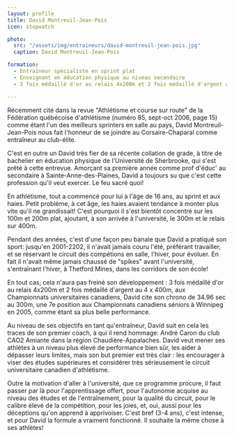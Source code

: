 ```yaml
---
layout: profile
title: David Montreuil-Jean-Pois
icon: stopwatch

photo:
  src: "/assets/img/entraineurs/david-montreuil-jean-pois.jpg"
  caption: David Montreuil-Jean-Pois

formation:
  - Entraîneur spécialiste en sprint plat
  - Enseignant en éducation physique au niveau secondaire
  - 3 fois médaillé d'or au relais 4x200m et 2 fois médaillé d'argent au 4x400m aux Championnats universitaires canadiens

---
```


Récemment cité dans la revue "Athlétisme et course sur route" de la Fédération québécoise d'athlétisme (numéro 85, sept-oct 2006, page 15) comme étant l'un des meilleurs sprinters en salle au pays, David Montreuil-Jean-Pois nous fait l'honneur de se joindre au Corsaire-Chaparal comme entraîneur au club-élite.

C'est en outre un David très fier de sa récente collation de grade, à titre de bachelier en éducation physique de l'Université de Sherbrooke, qui s'est prêté à cette entrevue. Amorçant sa première année comme prof d'éduc' au secondaire à Sainte-Anne-des-Plaines, David a toujours su que c'est cette profession qu'il veut exercer. Le
feu sacré quoi!

En athlétisme, tout a commencé pour lui à l'âge de 16 ans, au sprint et aux haies. Petit problème, à cet âge, les haies avaient tendance à monter plus vite qu'il ne grandissait! C'est pourquoi il s'est bientôt concentré sur les 100m et 200m plat, ajoutant, à son arrivée à l'université, le 300m et le relais sur 400m.

Pendant des années, c'est d'une façon peu banale que David a pratiqué son sport: jusqu'en 2001-2202, il n'avait jamais couru l'été, préférant travailler, et se réservant le circuit des compétions en salle, l'hiver, pour évoluer. En fait il n'avait même jamais chaussé de "spikes" avant l'université, s'entraînant l'hiver, à Thetford Mines, dans les corridors de son école!

En tout cas, cela n'aura pas freiné son développement : 3 fois médaillé d'or au relais 4x200m et 2 fois médaillé d'argent au 4 x 400m, aux Championnats universitaires canadiens, David cite son chrono de 34.96 sec au 300m, une 7e position aux Championnats canadiens séniors à Winnipeg en 2005, comme étant sa plus belle performance.

Au niveau de ses objectifs en tant qu'entraîneur, David suit en cela les traces de son premier coach, à qui il rend hommage: André Caron du club CAO2 Amiante dans la région Chaudière-Appalaches. David veut mener ses athlètes à un niveau plus élevé de performance bien sûr, les aider à dépasser leurs limites, mais son but premier est très clair : les encourager à viser des études supérieures et considérer très sérieusement le circuit universitaire canadien d'athlétisme.

Outre la motivation d'aller à l'université, que ce programme procure, il faut passer par là pour l'apprentissage offert, pour l'autonomie acquise au niveau des études et de l'entraînement, pour la qualité du circuit, pour le calibre élevé de la compétition, pour les joies, et, oui, aussi pour les déceptions qu'on apprend à apprivoiser. C'est bref (3-4 ans), c'est intense, et pour David la formule a vraiment fonctionné. Il souhaite la même chose à ses athlètes!
